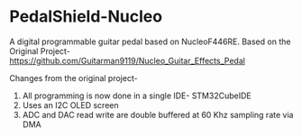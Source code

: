 # PedalShield-Nucleo
A digital programmable guitar pedal based on NucleoF446RE.
Based on the Original Project- https://github.com/Guitarman9119/Nucleo_Guitar_Effects_Pedal

Changes from the original project-
1) All programming is now done in a single IDE- STM32CubeIDE
2) Uses an I2C OLED screen
3) ADC and DAC read write are double buffered at 60 Khz sampling rate via DMA

